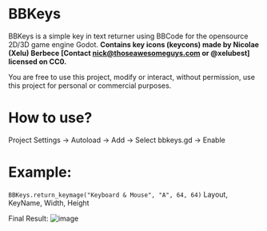 # BBKeys
BBKeys is a simple key in text returner using BBCode for the opensource 2D/3D game engine Godot.
__**Contains key icons (keycons) made by Nicolae (Xelu) Berbece [Contact nick@thoseawesomeguys.com or @xelubest] licensed on CC0.**__ 

You are free to use this project, modify or interact, without permission, use this project for personal or commercial purposes.

# How to use?
Project Settings -> Autoload -> Add -> Select bbkeys.gd -> Enable

# Example:
`BBKeys.return_keymage("Keyboard & Mouse", "A", 64, 64)`
Layout, KeyName, Width, Height

Final Result:
![image](https://user-images.githubusercontent.com/49753411/118000513-2a147b00-b346-11eb-9f2d-b81575c06166.png)
